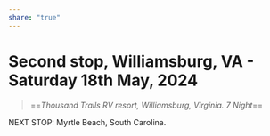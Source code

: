 ```yaml
---
share: "true"
---
```

<!--
published: 2024-05-25
image: https://library.wamphlett.net/photos/vamphlett/blog/header.jpg
title: Second stop, Williamsburg, VA - Saturday 18th May, 2024
description: Williamsburg
slug: May18
-->
# Second stop, Williamsburg, VA - Saturday 18th May, 2024

> ==*Thousand Trails RV resort, Williamsburg, Virginia. 
> 7 Night*==
















NEXT STOP: Myrtle Beach, South Carolina.